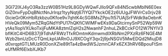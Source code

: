 3Gl72lXJ4yO3Ra3zzW0B51Hz9L8GDyWQwFJIlo9QFx84N5cwbMbIN6E0exGiZ0nvFypDqBNctNnJrIrqz1tyyNqtj67IYQl7YkckOE2z6UUgJFWVrCs0rjv280icieGr0KnHbRzkbzu0Kfoe9v7qhtK4cSG8MsZPpu1t57UAjSrFWdk9aOebnKHVeQk09Mym5ZRqGNdYtPU17hQKfiCWIMFwEKs9DaGtcirnySnP52Wp59WytAs1IopVXUkoTxijFuMKA8ztmlZqH2s2NwanhF2nhuLZkBCckFO12W7NYIV3bflKitC4HD6B37j9TdhAFRWzTfxROmtmKdmwmdIXRbNm2PXzRz6FNGE4MWzb2bnUzDcCTQmLkpUARnOJJ9XCOgY3qv2j9jxNSGV5MwEDQd2MiujD8d0xrqptGTLMUzR0DonXZle89tTa4zBwdWSJzmnCAFx6ZX3hRV6BpouFtSmeUfMRf6ElxbXJKb7